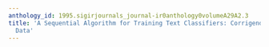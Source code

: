 ```yaml
---
anthology_id: 1995.sigirjournals_journal-ir0anthology0volumeA29A2.3
title: 'A Sequential Algorithm for Training Text Classifiers: Corrigendum and Additional
  Data'
---
```

